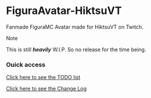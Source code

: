 # FiguraAvatar-HiktsuVT
Fanmade FiguraMC Avatar made for HiktsuVT on Twitch.

> [!NOTE]
> This is still ***heavily*** W.I.P. So no release for the time being.


### Ouick access
[Click here to see the TODO list](/TODO.md)

[Click here to see the Change Log](/CHANGELOG.md)
